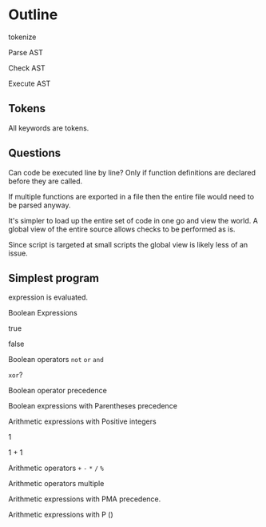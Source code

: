 # Outline

tokenize

Parse AST

Check AST

Execute AST

## Tokens

All keywords are tokens.




## Questions

Can code be executed line by line? Only if function definitions are declared before they are called.

If multiple functions are exported in a file then the entire file would need to be parsed anyway.

It's simpler to load up the entire set of code in one go and view the world. A global view of the entire source allows checks to be performed as is.

Since script is targeted at small scripts the global view is likely less of an issue.


## Simplest program

expression is evaluated.

Boolean Expressions

true

false

Boolean operators `not` `or` `and`

`xor`?

Boolean operator precedence

Boolean expressions with Parentheses precedence

Arithmetic expressions with Positive integers

1

1 + 1

Arithmetic operators `+` `-` `*` `/` `%`

Arithmetic operators multiple

Arithmetic expressions with PMA precedence.

Arithmetic expressions with P ()


